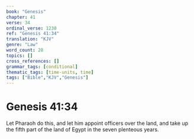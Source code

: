 ```yaml
---
book: "Genesis"
chapter: 41
verse: 34
ordinal_verse: 1230
ref: "Genesis 41:34"
translation: "KJV"
genre: "Law"
word_count: 28
topics: []
cross_references: []
grammar_tags: [conditional]
thematic_tags: [time-units, time]
tags: ["Bible","KJV","Genesis"]
---
```


# Genesis 41:34

Let Pharaoh do this, and let him appoint officers over the land, and take up the fifth part of the land of Egypt in the seven plenteous years.
